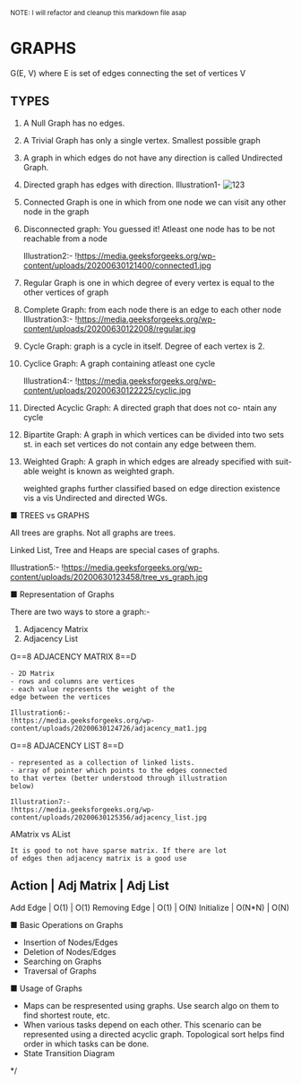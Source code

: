 <small> NOTE: I will refactor and cleanup this markdown file asap </small>
 
# GRAPHS 

G(E, V) where E is set of edges connecting 
the set of vertices V


## TYPES

1.  A Null Graph has no edges.

2.  A Trivial Graph has only a single vertex. Smallest possible graph

3.  A graph in which edges do not have any direction is called Undirected Graph.

4.  Directed graph has edges with direction. 
    Illustration1-
    ![123](https://media.geeksforgeeks.org/wp-content/uploads/20200630114438/directed.jpg)

5.  Connected Graph is one in which from one node we can
    visit any other node in the graph

6.  Disconnected graph: You guessed it! Atleast one node has to
    be not reachable from a node

    Illustration2:-
    !https://media.geeksforgeeks.org/wp-content/uploads/20200630121400/connected1.jpg

7.  Regular Graph is one in which degree of every vertex is equal
    to the other vertices of graph

8.  Complete Graph: from each node there is an edge to each other node    
    Illustration3:-
    !https://media.geeksforgeeks.org/wp-content/uploads/20200630122008/regular.jpg

9.  Cycle Graph: graph is a cycle in itself. Degree of each vertex is 2.
10. Cyclice Graph: A graph containing atleast one cycle

    Illustration4:-
    !https://media.geeksforgeeks.org/wp-content/uploads/20200630122225/cyclic.jpg

11. Directed Acyclic Graph: A directed graph that does not co-
    ntain any cycle

12. Bipartite Graph: A graph in which vertices can be divided into
    two sets st. in each set vertices do not contain any edge
    between them.

13. Weighted Graph:
    A graph in which edges are already specified with suit-
    able weight is known as weighted graph.

    weighted graphs further classified based on edge direction
    existence vis a vis Undirected and directed WGs.


■ TREES vs GRAPHS

All trees are graphs.
Not all graphs are trees.

Linked List, Tree and Heaps are special cases of graphs.

Illustration5:-
!https://media.geeksforgeeks.org/wp-content/uploads/20200630123458/tree_vs_graph.jpg

■ Representation of Graphs

There are two ways to store a graph:-
1. Adjacency Matrix
2. Adjacency List

Ɑ==8 ADJACENCY MATRIX 8==D

    - 2D Matrix
    - rows and columns are vertices
    - each value represents the weight of the
    edge between the vertices

    Illustration6:-
    !https://media.geeksforgeeks.org/wp-content/uploads/20200630124726/adjacency_mat1.jpg

Ɑ==8 ADJACENCY LIST 8==D

    - represented as a collection of linked lists.
    - array of pointer which points to the edges connected
    to that vertex (better understood through illustration
    below)

    Illustration7:-
    !https://media.geeksforgeeks.org/wp-content/uploads/20200630125356/adjacency_list.jpg

AMatrix vs AList

    It is good to not have sparse matrix. If there are lot
    of edges then adjacency matrix is a good use

Action        | Adj Matrix   | Adj List 
---------------------------------------
Add Edge      |  O(1)        | O(1)
Removing Edge |  O(1)        | O(N)
Initialize    |  O(N*N)      | O(N)


■ Basic Operations on Graphs

- Insertion of Nodes/Edges
- Deletion of Nodes/Edges
- Searching on Graphs
- Traversal of Graphs

■ Usage of Graphs

- Maps can be respresented using graphs. Use search algo on
    them to find shortest route, etc.
- When various tasks depend on each other. This scenario
    can be represented using a directed acyclic graph. Topological
    sort helps find order in which tasks can be done.
- State Transition Diagram

\*/


